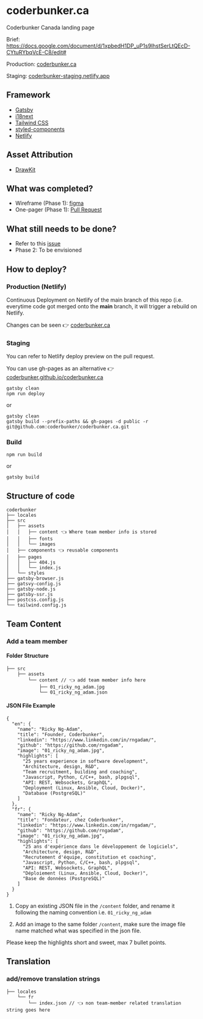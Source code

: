 # coderbunker.ca
Coderbunker Canada landing page

Brief: https://docs.google.com/document/d/1xpbedH1DP_uP1s9IhstSerLtQEcD-CYtuRYbqVcE-C8/edit#

Production: [coderbunker.ca](https://coderbunker.ca/)

Staging: [coderbunker-staging.netlify.app](https://coderbunker-staging.netlify.app/)



## Framework

* [Gatsby](https://www.gatsbyjs.com/)
* [i18next](https://github.com/microapps/gatsby-plugin-react-i18next)
* [Tailwind CSS](https://tailwindcss.com/)
* [styled-components](https://styled-components.com/)
* [Netlify](https://www.netlify.com/)



## Asset Attribution

* [DrawKit](https://www.drawkit.io)

## What was completed?

* Wireframe (Phase 1): [figma](https://www.figma.com/proto/v1GDDcPMpdDOgRBmwTnDQo/CoderBunker?node-id=419%3A47&scaling=min-zoom&page-id=201%3A1183)
* One-pager (Phase 1): [Pull Request](https://github.com/coderbunker/coderbunker.ca/pull/2)

## What still needs to be done?

* Refer to this [issue](https://github.com/coderbunker/coderbunker.ca/issues/1)
* Phase 2: To be envisioned



## How to deploy? 

### Production (Netlify)

Continuous Deployment on Netlify of the main branch of this repo (i.e. everytime code got merged onto the **main** branch, it will trigger a rebuild on Netlify. 

Changes can be seen 👉 [coderbunker.ca](https://coderbunker.ca/)



### Staging 

You can refer to Netlify deploy preview on the pull request.

You can use gh-pages as an alternative 👉 [coderbunker.github.io/coderbunker.ca](https://coderbunker.github.io/coderbunker.ca/)

```
gatsby clean
npm run deploy
```
or
```
gatsby clean
gatsby build --prefix-paths && gh-pages -d public -r git@github.com:coderbunker/coderbunker.ca.git
```

### Build
```
npm run build
```
or
```
gatsby build
```



## Structure of code

```
coderbunker
├── locales 
├── src
│   ├── assets
│   │   ├── content 👈 Where team member info is stored
│   │   ├── fonts
│   │   └── images
│   ├── components 👈 reusable components
│   ├── pages
│   │   ├── 404.js
│   │   └── index.js
│   └── styles
├── gatsby-browser.js
├── gatsvy-config.js
├── gatsby-node.js
├── gatsby-ssr.js
├── postcss.config.js
└── tailwind.config.js

```

## Team Content

### Add a team member

#### Folder Structure 

```
├── src
    ├── assets
        └── content // 👈 add team member info here
            ├── 01_ricky_ng_adam.jpg
            └── 01_ricky_ng_adam.json

```
#### JSON File Example

```
{
  "en": {
    "name": "Ricky Ng-Adam",
    "title": "Founder, Coderbunker",
    "linkedin": "https://www.linkedin.com/in/rngadam/",
    "github": "https://github.com/rngadam",
    "image": "01_ricky_ng_adam.jpg",
    "highlights": [ 
      "25 years experience in software development",
      "Architecture, design, R&D",
      "Team recruitment, building and coaching",
      "Javascript, Python, C/C++, bash, plpgsql",
      "API: REST, Websockets, GraphQL",
      "Deployment (Linux, Ansible, Cloud, Docker)",
      "Database (PostgreSQL)"
    ]
  },
  "fr": {
    "name": "Ricky Ng-Adam",
    "title": "Fondateur, chez Coderbunker",
    "linkedin": "https://www.linkedin.com/in/rngadam/",
    "github": "https://github.com/rngadam",
    "image": "01_ricky_ng_adam.jpg",
    "highlights": [
      "25 ans d'expérience dans le développement de logiciels",
      "Architecture, design, R&D",
      "Recrutement d'équipe, constitution et coaching",
      "Javascript, Python, C/C++, bash, plpgsql",
      "API: REST, Websockets, GraphQL",
      "Déploiement (Linux, Ansible, Cloud, Docker)",
      "Base de données (PostgreSQL)"
    ]
  }
}

```


1. Copy an existing JSON file in the `/content` folder, and rename it following the naming convention i.e. `01_ricky_ng_adam`

2. Add an image to the same folder `/content`, make sure the image file name matched what was specified in the json file.

Please keep the highlights short and sweet, max 7 bullet points. 



## Translation

### add/remove translation strings

```
├── locales 
    └── fr
        └── index.json // 👈 non team-member related translation string goes here     
```
